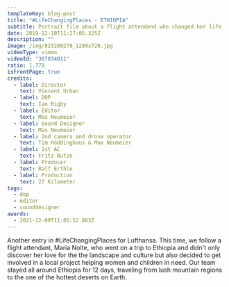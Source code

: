 ```yaml
---
templateKey: blog-post
title: "#LifeChangingPlaces - ETHIOPIA"
subtitle: Portrait film about a flight attendend who changed her life
date: 2019-12-10T11:27:05.325Z
description: ""
image: /img/823280278_1280x720.jpg
videoType: vimeo
videoId: "367034011"
ratio: 1.778
isFrontPage: true
credits:
  - label: Director
    text: Vincent Urban
  - label: DOP
    text: Ian Rigby
  - label: Editor
    text: Max Neumeier
  - label: Sound Designer
    text: Max Neumeier
  - label: 2nd camera and drone operator
    text: Tim Höddinghaus & Max Neumeier
  - label: 1st AC
    text: Fritz Butze
  - label: Producer
    text: Ralf Erthle
  - label: Production
    text: 27 Kilometer
tags:
  - dop
  - editor
  - sounddesigner
awards:
  - 2021-12-09T11:05:52.863Z
---
```

Another entry in #LifeChangingPlaces for Lufthansa. This time, we follow a flight attendant, Maria Nolte, who went on a trip to Ethiopia and didn't only discover her love for the the landscape and culture but also decided to get involved in a local project helping women and children in need. Our team stayed all around Ethiopia for 12 days, traveling from lush mountain regions to the one of the hottest deserts on Earth.
